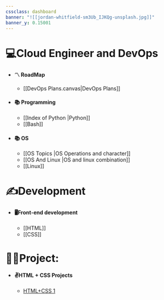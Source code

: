 ```yaml
---
cssclass: dashboard
banner: "![[jordan-whitfield-sm3Ub_IJKQg-unsplash.jpg]]"
banner_y: 0.15001
---
```


# 💻Cloud Engineer and DevOps

- #### 〽️ RoadMap
	- [[DevOps Plans.canvas|DevOps Plans]]
- #### 📚 Programming
	- [[Index of Python |Python]]
	- [[Bash]]
- #### 📚 OS
	- [[OS Topics |OS Operations and character]]
	- [[OS And Linux |OS and linux combination]]
	- [[Linux]] 



# ✍️Development

* #### 🖥️Front-end development
	* [[HTML]]
	* [[CSS]]



# 👨‍💻Project:

* #### ✌️HTML + CSS Projects
	* [ HTML+CSS 1](https://github.com/Gkcloud5/HTML-CSS-1)


